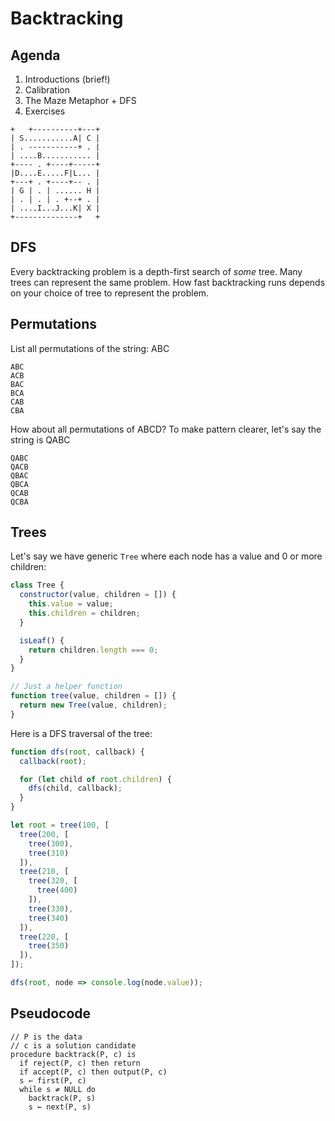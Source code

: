 # Backtracking

## Agenda

1. Introductions (brief!)
2. Calibration
3. The Maze Metaphor + DFS
4. Exercises

```text
+   +----------+---+
| S...........A| C |
| . -----------+ . |
| ....B........... |
+---- . +----+-----+
|D....E.....F|L... |
+---+ . +----+-- . |
| G | . | ...... H |
| . | . | . +--+ . |
| ....I...J...K| X |
+--------------+   +
```

## DFS

Every backtracking problem is a depth-first search of *some* tree. Many trees can represent the same problem. How fast backtracking runs depends on your choice of tree to represent the problem.

## Permutations

List all permutations of the string: ABC

```text
ABC
ACB
BAC
BCA
CAB
CBA
```

How about all permutations of ABCD? To make pattern clearer, let's say the string is QABC

```text
QABC
QACB
QBAC
QBCA
QCAB
QCBA
```

## Trees

Let's say we have generic `Tree` where each node has a value and 0 or more children:

```js
class Tree {
  constructor(value, children = []) {
    this.value = value;
    this.children = children;
  }

  isLeaf() {
    return children.length === 0;
  }
}

// Just a helper function
function tree(value, children = []) {
  return new Tree(value, children);
}
```

Here is a DFS traversal of the tree:

```js
function dfs(root, callback) {
  callback(root);

  for (let child of root.children) {
    dfs(child, callback);
  }
}

let root = tree(100, [
  tree(200, [
    tree(300),
    tree(310)
  ]),
  tree(210, [
    tree(320, [
      tree(400)
    ]),
    tree(330),
    tree(340)
  ]),
  tree(220, [
    tree(350)
  ]),
]);

dfs(root, node => console.log(node.value));
```

## Pseudocode

```text
// P is the data
// c is a solution candidate
procedure backtrack(P, c) is
  if reject(P, c) then return
  if accept(P, c) then output(P, c)
  s ← first(P, c)
  while s ≠ NULL do
    backtrack(P, s)
    s ← next(P, s)
```
